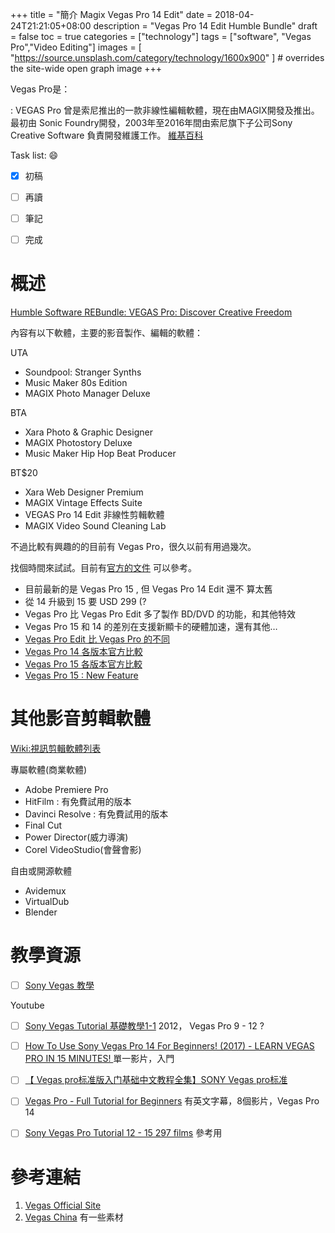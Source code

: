 +++
title = "簡介 Magix Vegas Pro 14 Edit"
date = 2018-04-24T21:21:05+08:00
description = "Vegas Pro 14 Edit Humble Bundle"
draft = false
toc = true
categories = ["technology"]
tags = ["software", "Vegas Pro","Video Editing"]
images = [
  "https://source.unsplash.com/category/technology/1600x900"
] # overrides the site-wide open graph image
+++

Vegas Pro是：

: VEGAS Pro 曾是索尼推出的一款非線性編輯軟體，現在由MAGIX開發及推出。最初由 Sonic Foundry開發，2003年至2016年間由索尼旗下子公司Sony Creative Software 負責開發維護工作。 [維基百科][Vegas Pro]

<!--more-->

Task list: :smile:

- [x] 初稿
- [ ] 再讀
- [ ] 筆記
- [ ] 完成


# 概述

[Humble Software REBundle: VEGAS Pro: Discover Creative Freedom
](https://www.humblebundle.com/software/vegas-pro-creative-freedom-rebundle?hmb_source=humble_home&hmb_medium=product_tile&hmb_campaign=mosaic_section_1_layout_index_1_layout_type_twos_tile_index_1)

內容有以下軟體，主要的影音製作、編輯的軟體：

UTA	

* Soundpool: Stranger Synths	 
* Music Maker 80s Edition	 
* MAGIX Photo Manager Deluxe	 

BTA	

* Xara Photo & Graphic Designer	 
* MAGIX Photostory Deluxe	 
* Music Maker Hip Hop Beat Producer	 
 
BT$20	

* Xara Web Designer Premium	 
* MAGIX Vintage Effects Suite	 
* VEGAS Pro 14 Edit	非線性剪輯軟體 
* MAGIX Video Sound Cleaning Lab


不過比較有興趣的的目前有 Vegas Pro，很久以前有用過幾次。

找個時間來試試。目前有[官方的文件](http://dl03.magix.net/manual_vegaspro14_en.pdf) 可以參考。

* 目前最新的是 Vegas Pro 15 , 但 Vegas Pro 14 Edit 還不 算太舊
* 從 14 升級到 15 要 USD 299 (?
* Vegas Pro 比 Vegas Pro Edit 多了製作 BD/DVD 的功能，和其他特效
* Vegas Pro 15 和 14 的差別在支援新顯卡的硬體加速，還有其他…
* [Vegas Pro Edit 比 Vegas Pro 的不同](https://www.reddit.com/r/humblebundles/comments/7jliuq/humble_vegas_pro_bundle_creative_freedom/) 
* [Vegas Pro 14 各版本官方比較](https://web.archive.org/web/20161118225030/http://www.vegascreativesoftware.com:80/ca/vegas-pro/product-comparison/)
* [Vegas Pro 15 各版本官方比較](https://www.vegascreativesoftware.com/gb/vegas-pro/product-comparison/)
* [Vegas Pro 15 : New Feature](https://www.vegascreativesoftware.com/us/vegas-pro/features/)

# 其他影音剪輯軟體

[Wiki:視訊剪輯軟體列表](https://zh.wikipedia.org/wiki/%E8%A6%96%E8%A8%8A%E5%89%AA%E8%BC%AF%E8%BB%9F%E9%AB%94%E5%88%97%E8%A1%A8)

專屬軟體(商業軟體)

* Adobe Premiere Pro
* HitFilm : 有免費試用的版本
* Davinci Resolve : 有免費試用的版本
* Final Cut 
* Power Director(威力導演)
* Corel VideoStudio(會聲會影)


自由或開源軟體

* Avidemux
* VirtualDub
* Blender

# 教學資源


- [ ] [Sony Vegas 教學](https://sites.google.com/site/vegasjiaoxue/)





Youtube

- [ ] [Sony Vegas Tutorial 基礎教學1-1](https://www.youtube.com/watch?v=twBOcWV0ZzA&index=1&list=PLSx0InJMrR3n9-TzZcXA8drBtnu-Q-o6K)
2012， Vegas Pro 9 - 12 ?
- [ ] [How To Use Sony Vegas Pro 14 For Beginners! (2017) - LEARN VEGAS PRO IN 15 MINUTES!
](https://www.youtube.com/watch?v=S0Js36PC3AM) 單一影片，入門
- [ ] [【 Vegas pro标准版入门基础中文教程全集】SONY Vegas pro标准](https://www.bilibili.com/video/av15580156/)
- [ ] [Vegas Pro - Full Tutorial for Beginners](https://www.youtube.com/watch?v=Yu4KtSyufJc&list=PLXP4h6BgzlN3X9Q_PkSQSZ7gp3L5Blamn)
有英文字幕，8個影片，Vegas Pro 14
- [ ] [Sony Vegas Pro Tutorial 12 - 15 297 films](https://www.youtube.com/watch?v=y3zZTKd8fyI&list=PL8765IzZomZ4vcn0mk5zpWoNMzH6a5Fpk&index=3a) 參考用



















# 參考連結

1. [Vegas Official Site](https://www.vegascreativesoftware.com)
1. [Vegas China](http://www.vegaschina.cn/) 有一些素材



[VEGAS Pro]: https://en.wikipedia.org/wiki/Vegas_Pro "之前為Sony產品， 2016年Sony 出售予MAGIX"
